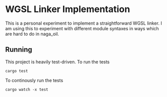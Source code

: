 
# WGSL Linker Implementation

This is a personal experiment to implement a straightforward WGSL linker. I am using this to experiment with different module syntaxes in ways which are hard to do in naga_oil.

## Running

This project is heavily test-driven. To run the tests 
```
cargo test
```

To continously run the tests

```
cargo watch -x test
```